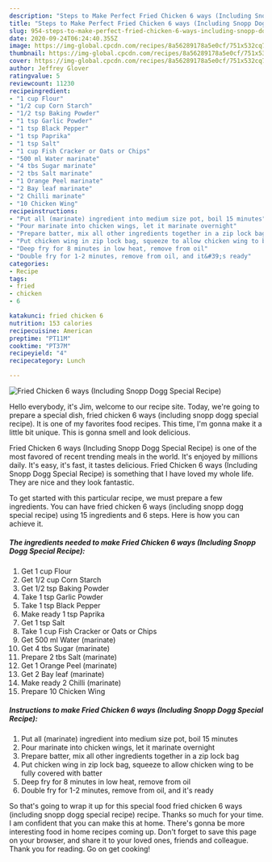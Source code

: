```yaml
---
description: "Steps to Make Perfect Fried Chicken 6 ways (Including Snopp Dogg Special Recipe)"
title: "Steps to Make Perfect Fried Chicken 6 ways (Including Snopp Dogg Special Recipe)"
slug: 954-steps-to-make-perfect-fried-chicken-6-ways-including-snopp-dogg-special-recipe
date: 2020-09-24T06:24:40.355Z
image: https://img-global.cpcdn.com/recipes/8a56289178a5e0cf/751x532cq70/fried-chicken-6-ways-including-snopp-dogg-special-recipe-recipe-main-photo.jpg
thumbnail: https://img-global.cpcdn.com/recipes/8a56289178a5e0cf/751x532cq70/fried-chicken-6-ways-including-snopp-dogg-special-recipe-recipe-main-photo.jpg
cover: https://img-global.cpcdn.com/recipes/8a56289178a5e0cf/751x532cq70/fried-chicken-6-ways-including-snopp-dogg-special-recipe-recipe-main-photo.jpg
author: Jeffrey Glover
ratingvalue: 5
reviewcount: 11230
recipeingredient:
- "1 cup Flour"
- "1/2 cup Corn Starch"
- "1/2 tsp Baking Powder"
- "1 tsp Garlic Powder"
- "1 tsp Black Pepper"
- "1 tsp Paprika"
- "1 tsp Salt"
- "1 cup Fish Cracker or Oats or Chips"
- "500 ml Water marinate"
- "4 tbs Sugar marinate"
- "2 tbs Salt marinate"
- "1 Orange Peel marinate"
- "2 Bay leaf marinate"
- "2 Chilli marinate"
- "10 Chicken Wing"
recipeinstructions:
- "Put all (marinate) ingredient into medium size pot, boil 15 minutes"
- "Pour marinate into chicken wings, let it marinate overnight"
- "Prepare batter, mix all other ingredients together in a zip lock bag"
- "Put chicken wing in zip lock bag, squeeze to allow chicken wing to be fully covered with batter"
- "Deep fry for 8 minutes in low heat, remove from oil"
- "Double fry for 1-2 minutes, remove from oil, and it&#39;s ready"
categories:
- Recipe
tags:
- fried
- chicken
- 6

katakunci: fried chicken 6 
nutrition: 153 calories
recipecuisine: American
preptime: "PT11M"
cooktime: "PT37M"
recipeyield: "4"
recipecategory: Lunch

---
```



![Fried Chicken 6 ways (Including Snopp Dogg Special Recipe)](https://img-global.cpcdn.com/recipes/8a56289178a5e0cf/751x532cq70/fried-chicken-6-ways-including-snopp-dogg-special-recipe-recipe-main-photo.jpg)

Hello everybody, it's Jim, welcome to our recipe site. Today, we're going to prepare a special dish, fried chicken 6 ways (including snopp dogg special recipe). It is one of my favorites food recipes. This time, I'm gonna make it a little bit unique. This is gonna smell and look delicious.

Fried Chicken 6 ways (Including Snopp Dogg Special Recipe) is one of the most favored of recent trending meals in the world. It's enjoyed by millions daily. It's easy, it's fast, it tastes delicious. Fried Chicken 6 ways (Including Snopp Dogg Special Recipe) is something that I have loved my whole life. They are nice and they look fantastic.




To get started with this particular recipe, we must prepare a few ingredients. You can have fried chicken 6 ways (including snopp dogg special recipe) using 15 ingredients and 6 steps. Here is how you can achieve it.

<!--inarticleads1-->

##### The ingredients needed to make Fried Chicken 6 ways (Including Snopp Dogg Special Recipe):

1. Get 1 cup Flour
1. Get 1/2 cup Corn Starch
1. Get 1/2 tsp Baking Powder
1. Take 1 tsp Garlic Powder
1. Take 1 tsp Black Pepper
1. Make ready 1 tsp Paprika
1. Get 1 tsp Salt
1. Take 1 cup Fish Cracker or Oats or Chips
1. Get 500 ml Water (marinate)
1. Get 4 tbs Sugar (marinate)
1. Prepare 2 tbs Salt (marinate)
1. Get 1 Orange Peel (marinate)
1. Get 2 Bay leaf (marinate)
1. Make ready 2 Chilli (marinate)
1. Prepare 10 Chicken Wing




<!--inarticleads2-->

##### Instructions to make Fried Chicken 6 ways (Including Snopp Dogg Special Recipe):

1. Put all (marinate) ingredient into medium size pot, boil 15 minutes
1. Pour marinate into chicken wings, let it marinate overnight
1. Prepare batter, mix all other ingredients together in a zip lock bag
1. Put chicken wing in zip lock bag, squeeze to allow chicken wing to be fully covered with batter
1. Deep fry for 8 minutes in low heat, remove from oil
1. Double fry for 1-2 minutes, remove from oil, and it&#39;s ready




So that's going to wrap it up for this special food fried chicken 6 ways (including snopp dogg special recipe) recipe. Thanks so much for your time. I am confident that you can make this at home. There's gonna be more interesting food in home recipes coming up. Don't forget to save this page on your browser, and share it to your loved ones, friends and colleague. Thank you for reading. Go on get cooking!
